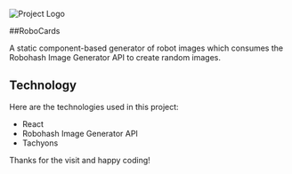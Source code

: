 ![Project Logo](https://github.com/matheusarb/roboCards/blob/a73e33eb9bf7ad5b2aeaf7932f26715248868fe5/public/readme_images/roboCardsLogo.png)

##RoboCards

A static component-based generator of robot images which consumes the Robohash Image Generator API to create random images.

## Technology

Here are the technologies used in this project:

  * React
  * Robohash Image Generator API
  * Tachyons

Thanks for the visit and happy coding!
